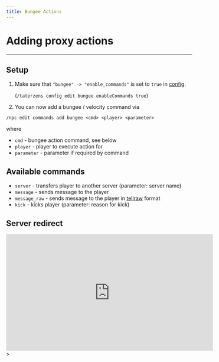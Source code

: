 ```yaml
---
title: Bungee Actions
---
```


# Adding proxy actions

---

## Setup

1. Make sure that `"bungee" -> "enable_commands"` is set to `true` in [config](../../installation/config.md).

   (`/taterzens config edit bungee enableCommands true`)

2. You can now add a bungee / velocity command via
```
/npc edit commands add bungee <cmd> <player> <parameter>
```
where
* `cmd` - bungee action command, see below
* `player` - player to execute action for
* `parameter` - parameter if required by command

## Available commands
* `server` - transfers player to another server (parameter: server name)
* `message` - sends message to the player
* `message_raw` - sends message to the player in [tellraw](https://minecraft.wiki/w/Raw_JSON_text_format) format
* `kick` - kicks player (parameter: reason for kick)

## Server redirect

<iframe width="560" height="315" src="https://www.youtube-nocookie.com/embed/hntv-TevhNs" title="YouTube video player" frameborder="0" allow="accelerometer; autoplay; clipboard-write; encrypted-media; gyroscope; picture-in-picture" allowfullscreen></iframe>>
